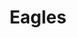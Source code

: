 ---
title: "Eagles"
summary: "American rock band founded in 1971 by , , and . : drums, percussion, vocals : bass, vocals : guitars, organ, vocals Former members: , , , Inducted into the Rock And Roll Hall of Fame in 1998 ."
image: "eagles.jpg"
apple_music_artist_url: "https://music.apple.com/gb/artist/eagles/1053549"
wikipedia_url: "none"
---